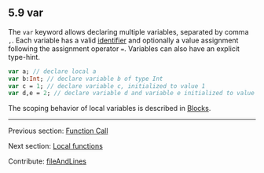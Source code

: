 ## 5.9 var

The `var` keyword allows declaring multiple variables, separated by comma `,`. Each variable has a valid [identifier](dictionary.md#identifier) and optionally a value assignment following the assignment operator `=`. Variables can also have an explicit type-hint.

```haxe
var a; // declare local a
var b:Int; // declare variable b of type Int
var c = 1; // declare variable c, initialized to value 1
var d,e = 2; // declare variable d and variable e initialized to value 2
```

The scoping behavior of local variables is described in [Blocks](expression-block.md).

---

Previous section: [Function Call](expression-function-call.md)

Next section: [Local functions](expression-function.md)

Contribute: [fileAndLines](https://github.com/HaxeFoundation/HaxeManual/blob/master/05-expressions.tex#L138-138)